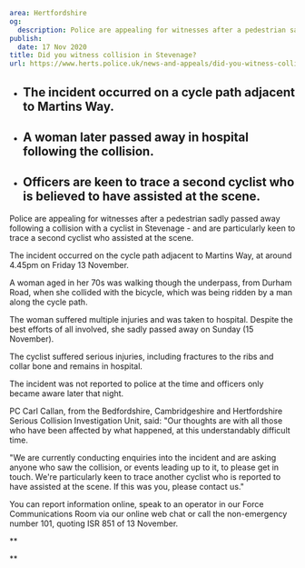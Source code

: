 ```yaml
area: Hertfordshire
og:
  description: Police are appealing for witnesses after a pedestrian sadly passed away following a collision with a cyclist in Stevenage - and are particularly keen to trace a second cyclist who assisted at the scene.
publish:
  date: 17 Nov 2020
title: Did you witness collision in Stevenage?
url: https://www.herts.police.uk/news-and-appeals/did-you-witness-collision-in-stevenage-0876e
```

* ## The incident occurred on a cycle path adjacent to Martins Way.

 * ## A woman later passed away in hospital following the collision.

 * ## Officers are keen to trace a second cyclist who is believed to have assisted at the scene.

Police are appealing for witnesses after a pedestrian sadly passed away following a collision with a cyclist in Stevenage - and are particularly keen to trace a second cyclist who assisted at the scene.

The incident occurred on the cycle path adjacent to Martins Way, at around 4.45pm on Friday 13 November.

A woman aged in her 70s was walking though the underpass, from Durham Road, when she collided with the bicycle, which was being ridden by a man along the cycle path.

The woman suffered multiple injuries and was taken to hospital. Despite the best efforts of all involved, she sadly passed away on Sunday (15 November).

The cyclist suffered serious injuries, including fractures to the ribs and collar bone and remains in hospital.

The incident was not reported to police at the time and officers only became aware later that night.

PC Carl Callan, from the Bedfordshire, Cambridgeshire and Hertfordshire Serious Collision Investigation Unit, said: "Our thoughts are with all those who have been affected by what happened, at this understandably difficult time.

"We are currently conducting enquiries into the incident and are asking anyone who saw the collision, or events leading up to it, to please get in touch. We're particularly keen to trace another cyclist who is reported to have assisted at the scene. If this was you, please contact us."

You can report information online, speak to an operator in our Force Communications Room via our online web chat or call the non-emergency number 101, quoting ISR 851 of 13 November.

**

**
